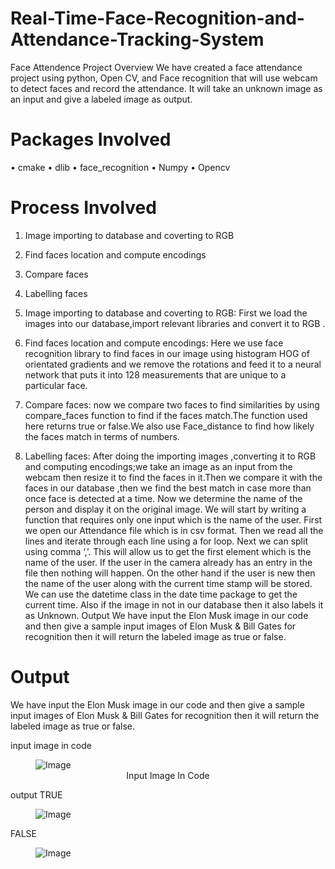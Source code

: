 # Real-Time-Face-Recognition-and-Attendance-Tracking-System
Face Attendence Project
Overview
We have created a face attendance project using python, Open CV, and Face recognition that will use webcam to detect faces and record the attendance. It will take an unknown image as an input and give a labeled image as output.

# Packages Involved
• cmake 
• dlib 
• face_recognition 
• Numpy 
• Opencv

# Process Involved
1. Image importing to database and coverting to RGB
2. Find faces location and compute encodings
3. Compare faces
4. Labelling faces

  
1. Image importing to database and coverting to RGB:
First we load the images into our database,import relevant libraries and convert it to RGB .

2. Find faces location and compute encodings:
Here we use face recognition library to find faces in our image using histogram HOG of orientated gradients and we remove the rotations and feed it to a neural network that puts it into 128 measurements that are unique to a particular face.

3. Compare faces:
now we compare two faces to find similarities by using compare_faces function to find if the faces match.The function used here returns true or false.We also use Face_distance to find how likely the faces match in terms of numbers.

4. Labelling faces:
After doing the importing images ,converting it to RGB and computing encodings;we take an image as an input from the webcam then resize it to find the faces in it.Then we compare it with the faces in our database ,then we find the best match in case more than once face is detected at a time. Now we determine the name of the person and display it on the original image. We will start by writing a function that requires only one input which is the name of the user. First we open our Attendance file which is in csv format. Then we read all the lines and iterate through each line using a for loop. Next we can split using comma ‘,’. This will allow us to get the first element which is the name of the user. If the user in the camera already has an entry in the file then nothing will happen. On the other hand if the user is new then the name of the user along with the current time stamp will be stored. We can use the datetime class in the date time package to get the current time. Also if the image in not in our database then it also labels it as Unknown. Output We have input the Elon Musk image in our code and then give a sample input images of Elon Musk & Bill Gates for recognition then it will return the labeled image as true or false.

  # Output
We have input the Elon Musk image in our code and then give a sample input images of Elon Musk & Bill Gates for recognition then it will return the labeled image as true or false.

input image in code
<figure>
    <img src="Elon-Musk.png" alt="Image">
    <figcaption align="center">Input Image In Code </figcaption>
</figure>

output
TRUE
<figure>
    <img src="Elon2-1.png" alt="Image">
    <figcaption align="center">
</figure>

FALSE
<figure>
    <img src="Elon2-2.png" alt="Image">
    <figcaption align="center">
</figure>
